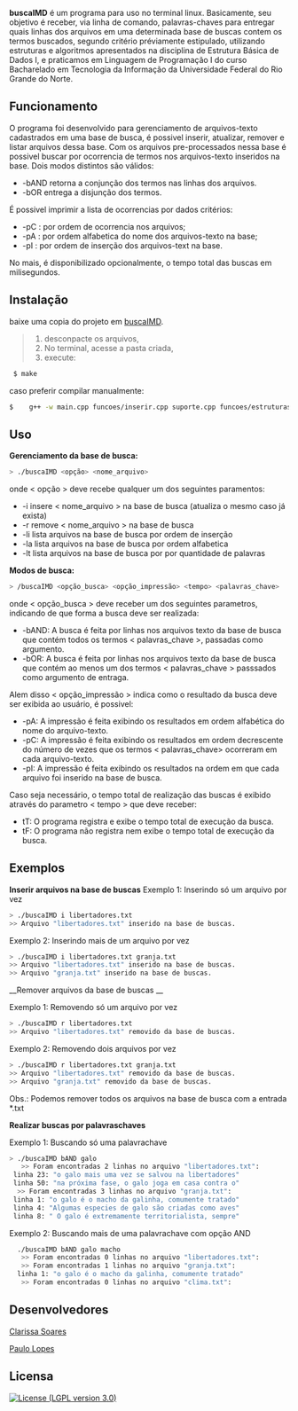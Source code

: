
**buscaIMD** é um programa para uso no terminal linux. Basicamente, seu objetivo é receber, via linha de comando, palavras-chaves para entregar quais linhas dos arquivos em uma determinada base de buscas contem os termos buscados, segundo critério préviamente estipulado, utilizando estruturas e algoritmos apresentados na disciplina de Estrutura Básica de Dados I, e praticamos em Linguagem de Programação I do curso Bacharelado em Tecnologia da Informação da Universidade Federal do Rio Grande do Norte.

## Funcionamento

O programa foi desenvolvido para gerenciamento de arquivos-texto cadastrados em uma base de busca, é possivel inserir, atualizar, remover e listar arquivos dessa base.
Com os arquivos pre-processados nessa base é possivel buscar por ocorrencia de termos nos arquivos-texto inseridos na base. Dois modos distintos são válidos: 
* -bAND retorna a conjunção dos termos nas linhas dos arquivos. 
* -bOR entrega a disjunção dos termos. 

É possivel imprimir a lista de ocorrencias por dados critérios:
* -pC : por ordem de ocorrencia nos arquivos;
* -pA : por ordem alfabetica do nome dos arquivos-texto na base;
* -pI : por ordem de inserção dos arquivos-text na base.

No mais, é disponibilizado opcionalmente, o tempo total das buscas em milisegundos.


## Instalação

baixe uma copia do projeto em [buscaIMD].

>1. desconpacte os arquivos,
>2. No terminal, acesse a pasta criada,
>3. execute:

```sh
 $ make
```       
caso preferir compilar manualmente:

```sh
$    g++ -w main.cpp funcoes/inserir.cpp suporte.cpp funcoes/estruturas.cpp funcoes/remover.cpp funcoes/listar.cpp funcoes/buscar.cpp funcoes/listabusca.cpp funcoes/relogio.cpp -o buscaIMD -std=c++11
```    
   

## Uso
**Gerenciamento da base de busca:**

```sh
> ./buscaIMD <opção> <nome_arquivo> 
```
 onde < opção > deve recebe qualquer um dos seguintes paramentos:
* -i insere < nome_arquivo > na base de busca (atualiza o mesmo caso já exista)
* -r remove < nome_arquivo > na base de busca
* -li lista arquivos na base de busca por ordem de inserção
* -la lista arquivos na base de busca por ordem alfabetica
* -lt lista arquivos na base de busca por por quantidade de palavras
 
**Modos de busca:**
```sh
> /buscaIMD <opção_busca> <opção_impressão> <tempo> <palavras_chave>
```
 onde < opção_busca > deve receber um dos seguintes parametros, indicando de que forma a busca deve ser realizada:
- -bAND: A busca é feita por linhas nos arquivos texto da base de busca que contém todos os termos < palavras_chave >, passadas como argumento.
- -bOR: A busca é feita por linhas nos arquivos texto da base de busca que contém ao menos um dos termos < palavras_chave > passsados como argumento de entraga.

Alem disso < opção_impressão > indica como o resultado da busca deve ser exibida ao usuário, é possivel:
- -pA: A impressão é feita exibindo os resultados em ordem alfabética do nome do arquivo-texto.
- -pC: A impressão é feita exibindo os resultados em ordem decrescente do número de vezes que os termos < palavras_chave> ocorreram em cada arquivo-texto.
- -pI: A impressão é feita exibindo os resultados na ordem em que cada arquivo foi inserido na base de busca.

Caso seja necessário, o tempo total de realização das buscas é exibido através do parametro < tempo > que deve receber:
- tT: O programa registra e exibe o tempo total de execução da busca.
- tF: O programa não registra nem exibe o tempo total de execução da busca. 



## Exemplos
__Inserir arquivos na base de buscas__
Exemplo 1: Inserindo só um arquivo por vez 
```sh
> ./buscaIMD ­i libertadores.txt 
>> Arquivo "libertadores.txt" inserido na base de buscas.
```
Exemplo 2: Inserindo mais de um arquivo por vez 
```sh
> ./buscaIMD ­i libertadores.txt granja.txt 
>> Arquivo "libertadores.txt" inserido na base de buscas. 
>> Arquivo "granja.txt" inserido na base de buscas. 
```

__Remover arquivos da base de buscas __

Exemplo 1: Removendo só um arquivo por vez 
```sh
> ./buscaIMD ­r libertadores.txt 
>> Arquivo "libertadores.txt" removido da base de buscas. 
```
Exemplo 2: Removendo dois arquivos por vez 
```sh
> ./buscaIMD ­r libertadores.txt granja.txt 
>> Arquivo "libertadores.txt" removido da base de buscas. 
>> Arquivo "granja.txt" removido da base de buscas.
```
Obs.: Podemos remover todos os arquivos na base de busca com a entrada *.txt


__Realizar buscas por palavras­chaves__

Exemplo 1: Buscando só uma palavra­chave  
```sh
> ./buscaIMD ­bAND galo 
   >> Foram encontradas 2 linhas no arquivo "libertadores.txt": 
­ linha 23: "o galo mais uma vez se salvou na libertadores" 
­ linha 50: "na próxima fase, o galo joga em casa contra o" 
  >> Foram encontradas 3 linhas no arquivo "granja.txt": 
­ linha 1: "o galo é o macho da galinha, comumente tratado" 
­ linha 4: "Algumas especies de galo são criadas como aves" 
­ linha 8: " O galo é extremamente territorialista, sempre"
```

Exemplo 2: Buscando mais de uma palavra­chave com opção AND 
```sh
  ./buscaIMD ­bAND galo macho 
   >> Foram encontradas 0 linhas no arquivo "libertadores.txt": 
   >> Foram encontradas 1 linhas no arquivo "granja.txt": 
  linha 1: "o galo é o macho da galinha, comumente tratado" 
   >> Foram encontradas 0 linhas no arquivo "clima.txt": 
```
## Desenvolvedores

[Clarissa Soares]

[Paulo Lopes]

## Licensa

[![License (LGPL version 3.0)](https://img.shields.io/badge/license-GNU%20LGPL%20version%203.0-blue.svg?style=flat-square)](http://opensource.org/licenses/LGPL-3.0)


[buscaIMD]: <https:///github.com/lopespaulo/PROJETOEDBLP/archive/master.zip>
[Clarissa Soares]: <https://github.com/clahzita>
[Paulo Lopes]: <https://github.com/lopespaulo>


